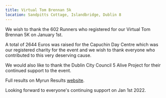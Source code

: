 ```yaml
---
title: Virtual Tom Brennan 5k
location: Sandpitts Cottage, Islandbridge, Dublin 8
---
```


We wish to thank the 602 Runners who registered for our Virtual Tom Brennan 5K on January 1st.

A total of 2644 Euros was raised for the Capuchin Day Centre which was our registered charity
for the event and we wish to thank everyone who contributed to this very deserving cause.

We would also like to thank the Dublin City Council 5 Alive Project for their continued support
to the event.

Full results on Myrun Results <a href="https://myrunresults.com/events/tom_brennan_new_year's_day_free_virtual_5k/4029/results">website</a>.

Looking forward to everyone's continuing support on Jan 1st 2022.
